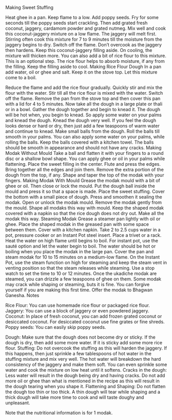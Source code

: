 Making Sweet Stuffing

Heat ghee in a pan. Keep flame to a low. Add poppy seeds. Fry for some seconds till the poppy seeds start crackling. 
Then add grated fresh coconut, jaggery, cardamom powder and grated nutmeg. Mix well and cook this coconut-jaggery mixture on a low flame. The jaggery will melt first.
Stirring often cook this mixture for 7 to 9 minutes till the moisture from the jaggery begins to dry. Switch off the flame. Don’t overcook as the jaggery then hardens. Keep this coconut-jaggery filling aside. On cooling, the mixture will thicken more.
You can also add a bit of rice flour to this mixture. This is an optional step. The rice flour helps to absorb moisture, if any from the filling. Keep the filling aside to cool.
Making Rice Flour Dough
In a pan add water, oil or ghee and salt. Keep it on the stove top. Let this mixture come to a boil.

Reduce the flame and add the rice flour gradually. Quickly stir and mix the flour with the water. Stir till all the rice flour is mixed with the water.
Switch off the flame. Remove the pan from the stove top and then cover this pan with a lid for 4 to 5 minutes.
Now take all the dough in a large plate or thali or in a bowl. Gather the dough together and begin to knead it.
The dough will be hot when, you begin to knead. So apply some water on your palms and knead the dough. Knead the dough very well. If you feel the dough looks dense or hard or dry, then just add a few teaspoons of warm water and continue to knead.
Make small balls from the dough. Roll the balls till smooth in your palms. You can also apply some water on your palms, while rolling the balls. Keep the balls covered with a kitchen towel. The balls should be smooth in appearance and should not have any cracks.
Making Modak Without Mould
Take a ball and flatten it with your fingers to a round disc or a shallow bowl shape. You can apply ghee or oil in your palms while flattening. Place the sweet filling in the center.
Flute and press the edges. Bring together all the edges and join them. Remove the extra portion of the dough from the top, if any. Shape and taper the top of the modak with your fingers.
Making Modak With Mould
Grease the modak mould with a bit of ghee or oil. Then close or lock the mould. Put the dough ball inside the mould and press it so that a space is made. Place the sweet stuffing.
Cover the bottom with a small piece of dough. Press and smoothen it sealing the modak.
Open or unlock the modak mould. Remove the modak gently from the mould. Shape all modaks this way with mould. Keep the shaped modak covered with a napkin so that the rice dough does not dry out.  Make all the modak this way.
Steaming Modak
Grease a steamer pan lightly with oil or ghee. Place the shaped modak in the greased pan with some space between them. Cover with a kitchen napkin.
Take 2 to 2.5 cups water in a pot, pressure cooker or an Instant Pot steel insert. Place a trivet or a rack. Heat the water on high flame until begins to boil. For instant pot, use the sauté option and let the water begin to boil.
The water should be hot or boiling when you place the modak in the large pan. Cover the pan and steam modak for 10 to 15 minutes on a medium-low flame. On the Instant Pot, use the steam function on high for steaming and keep the steam vent in venting position so that the steam releases while steaming. Use a stop watch to set the time to 10 or 12 minutes. 
Once the ukadiche modak are steamed, you can drizzle a few teaspoons of ghee on them. Some modak may crack while shaping or steaming, buts it is fine. You can forgive yourself if you are making this first time.
Offer the modak to Bhagwan Ganesha.
Notes

Rice Flour: You can use homemade rice flour or packaged rice flour. 
Jaggery: You can use a block of jaggery or even powdered jaggery. 
Coconut: In place of fresh coconut, you can add frozen grated coconut or desiccated coconut. For desiccated coconut use fine grates or fine shreds. 
Poppy seeds: You can easily skip poppy seeds. 

Dough: Make sure that the dough does not become dry or sticky. If the dough is dry, then add some more water. If it is sticky add some more rice flour. 
Stuffing: Do not overcook the stuffing as this will harden the jaggery. If this happens, then just sprinkle a few tablespoons of hot water in the stuffing mixture and mix very well. The hot water will breakdown the hard consistency of the jaggery and make them soft. You can even sprinkle some water and cook the mixture on low heat until it softens.
Cracks in the dough: Less water will result in the dough being dry and having cracks. Do not add more oil or ghee than what is mentioned in the recipe as this will result in the dough tearing when you shape it.
Flattening and Shaping: Do not flatten the dough too thin or too thick. A thin dough will tear while shaping and a thick dough will take more time to cook and will taste doughy and unpleasant. 

Note that the nutritional information is for 1 modak.